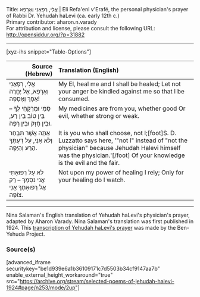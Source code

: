 <html>
<head></head>
<body>
Title: אֱלִי, רְפָאֵנִי וְאֵרָפֵא | Eli Refa'eni v'Erafé, the personal physician's prayer of Rabbi Dr. Yehudah haLevi (ca. early 12th c.)<br />
Primary contributor: aharon.n.varady<br />
For attribution and license, please consult the following URL: <a href="http://opensiddur.org/?p=31882">http://opensiddur.org/?p=31882</a>
<p />
<hr />

[xyz-ihs snippet="Table-Options"]<table style="margin-left: auto; margin-right: auto;" class="draggable">
<thead><tr><th id="x" style="text-align: right;">Source (Hebrew)</th><th style="text-align: left;">Translation (English)</th></tr></thead>
<tbody>
<tr><td style="vertical-align:top;">
<div class="liturgy" lang="he">
אֱלִי, רְפָאֵנִי וְאֵרָפֵא,
אַל יֶחֱרֶה אַפָּךְ וְאֶסָּפֶה!
</span></div></td>
 
<td style="vertical-align:top;">
<div class="english" lang="en">
My El, heal me and I shall be healed; 
Let not your anger be kindled against me so that I be consumed. 
</div></td></tr>


<tr><td style="vertical-align:top;">
<div class="liturgy" lang="he">
סַמִּי וּמֶרְקָחִי לְךָ – בֵּין טוֹב
בֵין רָע, וּבֵין חָזָק וּבֵין רָפֶה.
</span></div></td>
 
<td style="vertical-align:top;">
<div class="english" lang="en">
My medicines are from you, whether good 
Or evil, whether strong or weak. 
</div></td></tr>


<tr><td style="vertical-align:top;">
<div class="liturgy" lang="he">
אַתָּה אֲשֶׁר תִּבְחַר וְלֹא אָנִי,
עַל דַּעְתְּךָ הָרָע וְהַיָּפֶה.
</span></div></td>
 
<td style="vertical-align:top;">
<div class="english" lang="en">
It is you who shall choose, not I;[foot]S. D. Luzzatto says here, '"not I" instead of "not the physician" because Jehudah Halevi himself was the physician.'[/foot]
Of your knowledge is the evil and the fair. 
</div></td></tr>


<tr><td style="vertical-align:top;">
<div class="liturgy" lang="he">
לֹא עַל רְפוּאָתִי אֲנִי נִסְמָךְ –
רַק אֶל רְפוּאָתְךָ אֲנִי צוֹפֶה.
</span></div></td>
 
<td style="vertical-align:top;">
<div class="english" lang="en">
Not upon my power of healing I rely; 
Only for your healing do I watch. 
</div></td></tr>
</tbody></table>

<hr />

Nina Salaman's English translation of Yehudah haLevi's physician's prayer, adapted by Aharon Varady. Nina Salaman's translation was first published in 1924. This <a href="https://benyehuda.org/read/2869">transcription of Yehudah haLevi's prayer</a> was made by the Ben-Yehuda Project.

<h3>Source(s)</h3>

[advanced_iframe securitykey="be1d939e6a1b36109171c7d5503b34cf9147aa7b" enable_external_height_workaround="true" src="https://archive.org/stream/selected-poems-of-jehudah-halevi-1924#page/n253/mode/2up"]

&nbsp;
</body>
</html>